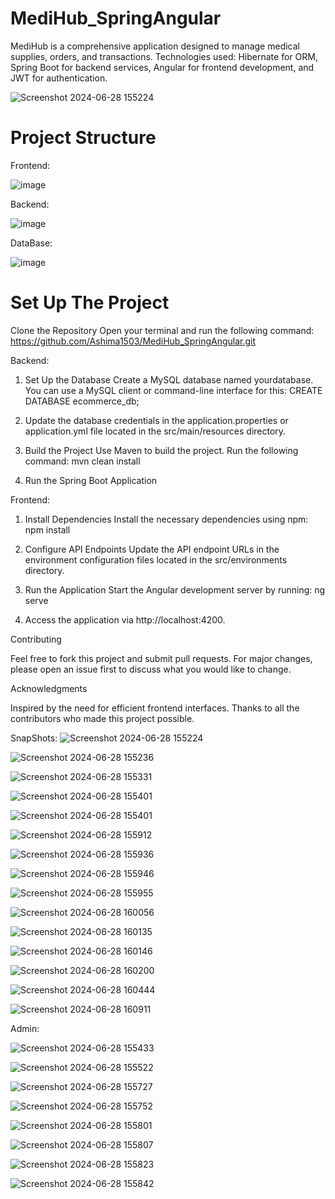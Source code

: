# MediHub_SpringAngular
MediHub is a comprehensive application designed to manage medical supplies, orders, and transactions.
Technologies used: Hibernate for ORM, Spring Boot for backend services, Angular for frontend development, and JWT for authentication.

![Screenshot 2024-06-28 155224](https://github.com/Ashima1503/MediHub_SpringAngular/assets/78199579/39f5602f-46a6-4e37-8dee-17880cfb9126)


# Project Structure
Frontend:

![image](https://github.com/Ashima1503/MediHub_SpringAngular/assets/78199579/56fffd00-6b36-49db-b494-14ca04085dd0)

Backend:

![image](https://github.com/Ashima1503/MediHub_SpringAngular/assets/78199579/9c0d0c3f-a0f2-45a3-a18e-6b45a6217d83)

DataBase:

![image](https://github.com/Ashima1503/MediHub_SpringAngular/assets/78199579/a78590bc-3b20-49d7-af2c-055ad35b08fc)

# Set Up The Project
Clone the Repository
Open your terminal and run the following command:
https://github.com/Ashima1503/MediHub_SpringAngular.git

Backend:
1. Set Up the Database
   Create a MySQL database named yourdatabase. You can use a MySQL client or command-line interface for this:
   CREATE DATABASE ecommerce_db;

2. Update the database credentials in the application.properties or application.yml file located in the src/main/resources directory.

3. Build the Project
   Use Maven to build the project. Run the following command:
   mvn clean install
   
4. Run the Spring Boot Application

Frontend:
1. Install Dependencies
   Install the necessary dependencies using npm:
   npm install

2. Configure API Endpoints
   Update the API endpoint URLs in the environment configuration files located in the src/environments directory.

3. Run the Application
   Start the Angular development server by running:
   ng serve

4. Access the application via http://localhost:4200.

Contributing

Feel free to fork this project and submit pull requests. For major changes, please open an issue first to discuss what you would like to change.

Acknowledgments

Inspired by the need for efficient frontend interfaces. Thanks to all the contributors who made this project possible.

SnapShots:
![Screenshot 2024-06-28 155224](https://github.com/Ashima1503/MediHub_SpringAngular/assets/78199579/0d316e31-3561-480e-a9a1-be553ee15f51)

![Screenshot 2024-06-28 155236](https://github.com/Ashima1503/MediHub_SpringAngular/assets/78199579/c9278ad8-15a0-467c-80c0-ba50eb415516)

![Screenshot 2024-06-28 155331](https://github.com/Ashima1503/MediHub_SpringAngular/assets/78199579/8d81264d-7a2f-4930-ab2d-fbfe16d0dd05)

![Screenshot 2024-06-28 155401](https://github.com/Ashima1503/MediHub_SpringAngular/assets/78199579/351e4191-0516-471d-94da-dfb365300057)

![Screenshot 2024-06-28 155401](https://github.com/Ashima1503/MediHub_SpringAngular/assets/78199579/984e719d-881a-4344-b894-3e2c86c7c9f1)

![Screenshot 2024-06-28 155912](https://github.com/Ashima1503/MediHub_SpringAngular/assets/78199579/16d4c104-2be2-41f5-8fdf-0015aa69e060)

![Screenshot 2024-06-28 155936](https://github.com/Ashima1503/MediHub_SpringAngular/assets/78199579/9ede123d-dcde-4871-93ce-7b363de974bd)

![Screenshot 2024-06-28 155946](https://github.com/Ashima1503/MediHub_SpringAngular/assets/78199579/bb14de2c-5a27-4b32-b83b-7c23acbb18de)

![Screenshot 2024-06-28 155955](https://github.com/Ashima1503/MediHub_SpringAngular/assets/78199579/46dd0b04-39c9-471e-981d-ebe0d6004545)

![Screenshot 2024-06-28 160056](https://github.com/Ashima1503/MediHub_SpringAngular/assets/78199579/413dd02b-329f-402e-8ad4-e4d1c60e05d9)

![Screenshot 2024-06-28 160135](https://github.com/Ashima1503/MediHub_SpringAngular/assets/78199579/a58ecd94-2be2-46a9-a7a4-a65c748df7a7)

![Screenshot 2024-06-28 160146](https://github.com/Ashima1503/MediHub_SpringAngular/assets/78199579/ed402e9a-e77f-4e86-a0c4-a5527388c688)

![Screenshot 2024-06-28 160200](https://github.com/Ashima1503/MediHub_SpringAngular/assets/78199579/94631ae4-54c1-49ec-98f8-8ac05d44e0ca)

![Screenshot 2024-06-28 160444](https://github.com/Ashima1503/MediHub_SpringAngular/assets/78199579/c270dda0-fd45-4959-b93b-452fc4e883f9)

![Screenshot 2024-06-28 160911](https://github.com/Ashima1503/MediHub_SpringAngular/assets/78199579/2927c12a-e1e7-4321-99e4-0bbc61ae75f7)

Admin:

![Screenshot 2024-06-28 155433](https://github.com/Ashima1503/MediHub_SpringAngular/assets/78199579/1c223aed-2643-4a32-8981-678809bacd23)

![Screenshot 2024-06-28 155522](https://github.com/Ashima1503/MediHub_SpringAngular/assets/78199579/7b7e8961-d109-4bef-86f9-746bb92248ff)

![Screenshot 2024-06-28 155727](https://github.com/Ashima1503/MediHub_SpringAngular/assets/78199579/4015c74d-87ed-4091-bc1d-fdf63957aec3)

![Screenshot 2024-06-28 155752](https://github.com/Ashima1503/MediHub_SpringAngular/assets/78199579/0d886cd0-1a7c-4768-81b4-a2b8fc38f141)

![Screenshot 2024-06-28 155801](https://github.com/Ashima1503/MediHub_SpringAngular/assets/78199579/044dfd6c-7905-450d-8ff0-742d2b7a433d)

![Screenshot 2024-06-28 155807](https://github.com/Ashima1503/MediHub_SpringAngular/assets/78199579/3ae23716-a730-4922-9571-7275a244e46e)

![Screenshot 2024-06-28 155823](https://github.com/Ashima1503/MediHub_SpringAngular/assets/78199579/b33e1ee0-029c-45c0-930e-f32349844732)

![Screenshot 2024-06-28 155842](https://github.com/Ashima1503/MediHub_SpringAngular/assets/78199579/37809182-13ea-4553-97e9-2bb76604970c)

